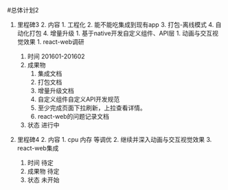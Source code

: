 #总体计划2

1. 里程碑3
	2. 内容
		1. 工程化 
			2. 能不能吃集成到现有app 
			3. 打包-离线模式
			4. 自动化打包
			4. 增量升级
		1. 基于native开发自定义组件、API层
		1. 动画与交互视觉效果
		1. react-web调研 
	1. 时间 201601-201602
	1. 成果物
		1. 集成文档
		2. 打包文档
		3. 增量升级文档
		3. 自定义组件自定义API开发规范
		4. 至少完成页面下拉刷新，上拉查看详情。
		5. react-web的问题记录文档
	1. 状态 进行中

	
1. 里程碑4
	2. 内容
		1. cpu 内存 等调优
		2. 继续并深入动画与交互视觉效果
		3. react-web集成
	1. 时间 待定
	1. 成果物 待定
	1. 状态 未开始

